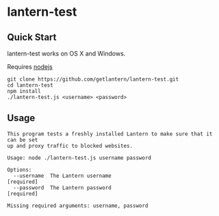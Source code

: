 # lantern-test

## Quick Start

lantern-test works on OS X and Windows. 

Requires [nodejs](http://nodejs.org/)

```
git clone https://github.com/getlantern/lantern-test.git
cd lantern-test
npm install
./lantern-test.js <username> <password>
```

## Usage

```
This program tests a freshly installed Lantern to make sure that it can be set
up and proxy traffic to blocked websites.

Usage: node ./lantern-test.js username password

Options:
  --username  The Lantern username                                    [required]
  --password  The Lantern password                                    [required]

Missing required arguments: username, password
```